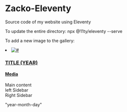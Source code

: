 # Zacko-Eleventy
 Source code of my website using Eleventy

To update the entire directory:
npx @11ty/eleventy --serve

To add a new image to the gallery:
    <li class="filter paintings"><a href="#" data-fancybox="images"><img src="#" alt="#">
      <div class="caption">
        <h3>TITLE (YEAR)</h3> <h4>Media</h4> <!-- <h3> = "Title" | <h4> = "Media used" -->
        <!-- Description -->
        <p></p>
      </div></a>
    </li>

<!-- What each container means via its letter: -->
  <div class="M">Main content</div>
  <div class="L">left Sidebar</div>
  <div class="R">Right Sidebar</div>

<!-- Date format: -->
"year-month-day"